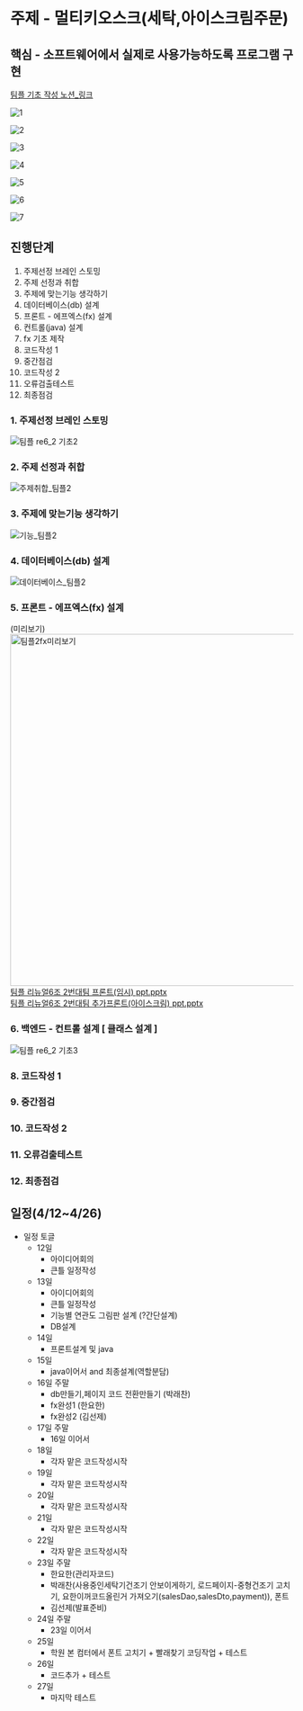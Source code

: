 
# 주제 - 멀티키오스크(세탁,아이스크림주문)

## 핵심 - 소프트웨어에서 실제로 사용가능하도록 프로그램 구현

[팀플 기초 작성 노션_링크](https://www.notion.so/65eba034e61c4cfabff76e16270f2340)

   
![1](https://user-images.githubusercontent.com/100547978/180419125-984b69bb-26fa-4586-b441-b2146417997b.png)  
  
![2](https://user-images.githubusercontent.com/100547978/180419135-d12c44a2-51f2-4a03-9aed-e3dbb01bd2d0.png)  
  
![3](https://user-images.githubusercontent.com/100547978/180419146-8fd3e921-0a13-42b9-9737-37880b7c28ae.png)  
  
![4](https://user-images.githubusercontent.com/100547978/180419156-129e549a-ef7a-4932-9375-ea70e7c3ddc8.png)  
  
![5](https://user-images.githubusercontent.com/100547978/180419164-71d9a1d0-903e-45eb-9edb-bf983e31a062.png)  
  
![6](https://user-images.githubusercontent.com/100547978/180419173-649f292b-0b21-41a9-913e-dc7f17798358.png)  
  
![7](https://user-images.githubusercontent.com/100547978/180419180-99d96f4f-d52c-483e-b573-9fec1368a800.png)  
  
  
## 진행단계
1. 주제선정 브레인 스토밍
2. 주제 선정과 취합
3. 주제에 맞는기능 생각하기
4. 데이터베이스(db) 설계
5. 프론트 - 에프엑스(fx) 설계
6. 컨트롤(java) 설계
7. fx 기초 제작
8. 코드작성 1
9. 중간점검
10. 코드작성 2
11. 오류검출테스트
12. 최종점검
  
  
### 1. 주제선정 브레인 스토밍
![팀플 re6_2 기초2](https://user-images.githubusercontent.com/100547978/163544146-cf73d27e-3582-48d8-ad2c-a472da80c302.jpg)


### 2. 주제 선정과 취합
![주제취합_팀플2](https://user-images.githubusercontent.com/100547978/163682811-3e111f54-ae4b-48e9-ad9f-215bb027a973.jpg)


### 3. 주제에 맞는기능 생각하기
![기능_팀플2](https://user-images.githubusercontent.com/100547978/163683284-0c415f47-6900-44c8-9a94-23c2d8317455.jpg)


### 4. 데이터베이스(db) 설계
![데이터베이스_팀플2](https://user-images.githubusercontent.com/100547978/163682299-dde5920d-b7f7-4e51-ba93-2e5797574cda.jpg)


### 5. 프론트 - 에프엑스(fx) 설계  
(미리보기)  
<img width="626" alt="팀플2fx미리보기" src="https://user-images.githubusercontent.com/100547978/163683357-89742614-3968-4825-885f-fb3858c4d443.png">  
[팀플 리뉴얼6조 2번대팀 프론트(임시) ppt.pptx](https://github.com/ParkRaechan/renual6_2/files/8500218/6.2.ppt.pptx)  
[팀플 리뉴얼6조 2번대팀 추가프론트(아이스크림) ppt.pptx](https://github.com/ParkRaechan/renual6_2/files/8500224/6.2.ppt.pptx)  


### 6. 백엔드 - 컨트롤 설계 [ 클래스 설계 ]
![팀플 re6_2 기초3](https://user-images.githubusercontent.com/100547978/163554358-8019bdb4-8ba5-4a4d-97d8-7867b323ac97.jpg)




### 8. 코드작성 1
### 9. 중간점검
### 10. 코드작성 2
### 11. 오류검출테스트
### 12. 최종점검







## 일정(4/12~4/26)

- 일정 토글
    - 12일
        - 아이디어회의
        - 큰틀 일정작성
    - 13일
        - 아이디어회의
        - 큰틀 일정작성
        - 기능별 연관도 그림판 설계 (?간단설계)
        - DB설계
    - 14일
        - 프론트설계 및 java
    - 15일
        - java이어서 and 최종설계(역할분담)
    - 16일 주말
        - db만들기,페이지 코드 전환만들기 (박래찬)
        - fx완성1 (한요한)
        - fx완성2 (김선제)
    - 17일 주말
        - 16일 이어서
    - 18일
        - 각자 맡은 코드작성시작
    - 19일
        - 각자 맡은 코드작성시작
    - 20일
        - 각자 맡은 코드작성시작
    - 21일
        - 각자 맡은 코드작성시작
    - 22일
        - 각자 맡은 코드작성시작
    - 23일 주말
        - 한요한(관리자코드)
        - 박래찬(사용중인세탁기건조기 안보이게하기,    로드페이지-중형건조기 고치기,    요한이꺼코드올린거 가져오기(salesDao,salesDto,payment)),     폰트
        - 김선제(발표준비)
    - 24일 주말
        - 23일 이어서
    - 25일
        - 학원 본 컴터에서 폰트 고치기  +  빨래찾기 코딩작업  +  테스트
    - 26일
        - 코드추가 + 테스트
    - 27일
        - 마지막 테스트
        
